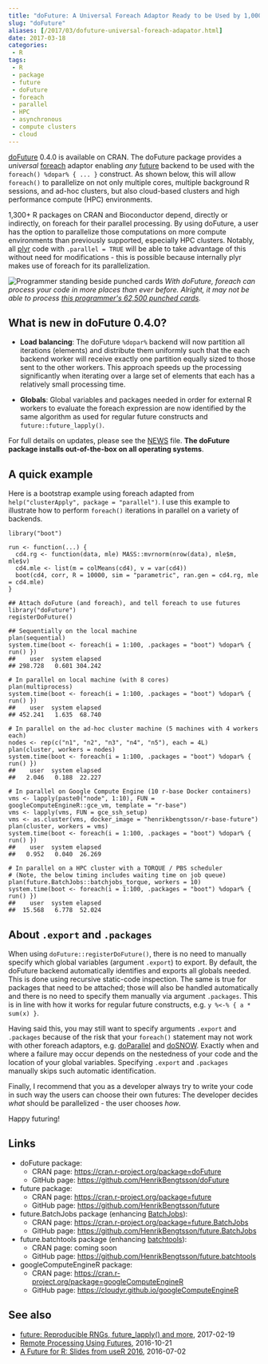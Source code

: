 ```yaml
---
title: "doFuture: A Universal Foreach Adaptor Ready to be Used by 1,000+ Packages"
slug: "doFuture"
aliases: [/2017/03/dofuture-universal-foreach-adapator.html]
date: 2017-03-18
categories:
 - R
tags:
 - R
 - package
 - future
 - doFuture
 - foreach
 - parallel
 - HPC
 - asynchronous
 - compute clusters
 - cloud
---
```


[doFuture] 0.4.0 is available on CRAN.  The doFuture package provides a _universal_ [foreach] adaptor enabling  _any_ [future] backend to be used with the `foreach() %dopar% { ... }` construct.  As shown below, this will allow `foreach()` to parallelize on not only multiple cores, multiple background R sessions, and ad-hoc clusters, but also cloud-based clusters and high performance compute (HPC) environments.

1,300+ R packages on CRAN and Bioconductor depend, directly or indirectly, on foreach for their parallel processing.  By using doFuture, a user has the option to parallelize those computations on more compute environments than previously supported, especially HPC clusters.  Notably, all [plyr] code with `.parallel = TRUE` will be able to take advantage of this without need for modifications - this is possible because internally plyr makes use of foreach for its parallelization.

![ Programmer standing beside punched cards](/post/programmer_next_to_62500_punch_cards_SAGE.jpg)
_With doFuture, foreach can process your code in more places than ever before.  Alright, it may not be able to process [this programmer's 62,500 punched cards](http://www.computerhistory.org/revolution/memory-storage/8/326/924)._


## What is new in doFuture 0.4.0?

* **Load balancing**: The doFuture `%dopar%` backend will now partition all iterations (elements) and distribute them uniformly such that the each backend worker will receive exactly one partition equally sized to those sent to the other workers.  This approach speeds up the processing significantly when iterating over a large set of elements that each has a relatively small processing time.
 
* **Globals**: Global variables and packages needed in order for external R workers to evaluate the foreach expression are now identified by the same algorithm as used for regular future constructs and `future::future_lapply()`.
	
For full details on updates, please see the [NEWS](https://cran.r-project.org/package=doFuture) file.  **The doFuture package installs out-of-the-box on all operating systems**.


## A quick example
Here is a bootstrap example using foreach adapted from `help("clusterApply", package = "parallel")`.  I use this example to illustrate how to perform `foreach()` iterations in parallel on a variety of backends.

```
library("boot")

run <- function(...) {
  cd4.rg <- function(data, mle) MASS::mvrnorm(nrow(data), mle$m, mle$v)
  cd4.mle <- list(m = colMeans(cd4), v = var(cd4))
  boot(cd4, corr, R = 10000, sim = "parametric", ran.gen = cd4.rg, mle = cd4.mle)
}

## Attach doFuture (and foreach), and tell foreach to use futures
library("doFuture")
registerDoFuture()

## Sequentially on the local machine
plan(sequential)
system.time(boot <- foreach(i = 1:100, .packages = "boot") %dopar% { run() })
##    user  system elapsed 
## 298.728   0.601 304.242

# In parallel on local machine (with 8 cores)
plan(multiprocess)
system.time(boot <- foreach(i = 1:100, .packages = "boot") %dopar% { run() })
##    user  system elapsed 
## 452.241   1.635  68.740

# In parallel on the ad-hoc cluster machine (5 machines with 4 workers each)
nodes <- rep(c("n1", "n2", "n3", "n4", "n5"), each = 4L)
plan(cluster, workers = nodes)
system.time(boot <- foreach(i = 1:100, .packages = "boot") %dopar% { run() })
##    user  system elapsed
##   2.046   0.188  22.227

# In parallel on Google Compute Engine (10 r-base Docker containers)
vms <- lapply(paste0("node", 1:10), FUN = googleComputeEngineR::gce_vm, template = "r-base")
vms <- lapply(vms, FUN = gce_ssh_setup)
vms <- as.cluster(vms, docker_image = "henrikbengtsson/r-base-future")
plan(cluster, workers = vms)
system.time(boot <- foreach(i = 1:100, .packages = "boot") %dopar% { run() })
##    user  system elapsed
##   0.952   0.040  26.269

# In parallel on a HPC cluster with a TORQUE / PBS scheduler
# (Note, the below timing includes waiting time on job queue)
plan(future.BatchJobs::batchjobs_torque, workers = 10)
system.time(boot <- foreach(i = 1:100, .packages = "boot") %dopar% { run() })
##    user  system elapsed
##  15.568   6.778  52.024
```


## About `.export` and `.packages`

When using `doFuture::registerDoFuture()`, there is no need to manually specify which global variables (argument `.export`) to export.  By default, the doFuture backend automatically identifies and exports all globals needed. This is done using recursive static-code inspection.  The same is true for packages that need to be attached; those will also be handled automatically and there is no need to specify them manually via argument `.packages`.  This is in line with how it works for regular future constructs, e.g. `y %<-% { a * sum(x) }`.

Having said this, you may still want to specify arguments `.export` and `.packages` because of the risk that your `foreach()` statement may not work with other foreach adaptors, e.g. [doParallel] and [doSNOW].  Exactly when and where a failure may occur depends on the nestedness of your code and the location of your global variables.  Specifying `.export` and `.packages` manually skips such automatic identification.

Finally, I recommend that you as a developer always try to write your code in such way the users can choose their own futures: The developer decides _what_ should be parallelized - the user chooses _how_.

Happy futuring!


## Links
* doFuture package:
  - CRAN page: https://cran.r-project.org/package=doFuture
  - GitHub page: https://github.com/HenrikBengtsson/doFuture
* future package:
  - CRAN page: https://cran.r-project.org/package=future
  - GitHub page: https://github.com/HenrikBengtsson/future
* future.BatchJobs package (enhancing [BatchJobs]):
  - CRAN page: https://cran.r-project.org/package=future.BatchJobs
  - GitHub page: https://github.com/HenrikBengtsson/future.BatchJobs
* future.batchtools package (enhancing [batchtools]):
  - CRAN page: coming soon
  - GitHub page: https://github.com/HenrikBengtsson/future.batchtools
* googleComputeEngineR package:
  - CRAN page: https://cran.r-project.org/package=googleComputeEngineR
  - GitHub page: https://cloudyr.github.io/googleComputeEngineR
  
## See also

* [future: Reproducible RNGs, future_lapply() and more](/2017/02/future-reproducible-rngs-futurelapply.html), 2017-02-19
* [Remote Processing Using Futures](/2016/10/remote-processing-using-futures.html), 2016-10-21
* [A Future for R: Slides from useR 2016](/2016/07/a-future-for-r-slides-from-user-2016.html), 2016-07-02

[doFuture]: https://cran.r-project.org/package=doFuture
[future]: https://cran.r-project.org/package=future
[future.BatchJobs]: https://cran.r-project.org/package=future.BatchJobs
[future.batchtools]: https://github.com/HenrikBengtsson/future.batchtools
[globals]: https://cran.r-project.org/package=globals
[BatchJobs]: https://cran.r-project.org/package=BatchJobs
[batchtools]: https://cran.r-project.org/package=batchtools
[foreach]: https://cran.r-project.org/package=foreach
[doParallel]: https://cran.r-project.org/package=doParallel
[doSNOW]: https://cran.r-project.org/package=doSNOW
[plyr]: https://cran.r-project.org/package=plyr
[googleComputeEngineR]: https://cran.r-project.org/package=googleComputeEngineR
